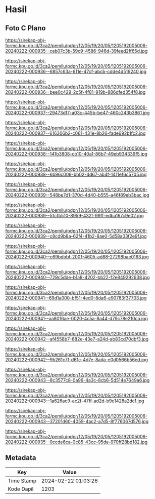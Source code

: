# Hasil

## Foto C Plano

https://sirekap-obj-formc.kpu.go.id/3ca2/pemilu/pdpr/12/05/19/20/05/1205192005006-20240222-000935--ceb07c3b-59c9-4586-946d-39feed2ff65d.jpg

https://sirekap-obj-formc.kpu.go.id/3ca2/pemilu/pdpr/12/05/19/20/05/1205192005006-20240222-000936--6857c63a-611e-47cf-abcb-cdde4d519240.jpg

https://sirekap-obj-formc.kpu.go.id/3ca2/pemilu/pdpr/12/05/19/20/05/1205192005006-20240222-000936--bee0c429-2c5f-4f81-919b-886dfed354f8.jpg

https://sirekap-obj-formc.kpu.go.id/3ca2/pemilu/pdpr/12/05/19/20/05/1205192005006-20240222-000937--29473df7-a03c-445b-be47-460c243b3861.jpg

https://sirekap-obj-formc.kpu.go.id/3ca2/pemilu/pdpr/12/05/19/20/05/1205192005006-20240222-000937--616306b2-c061-431e-8b26-fade692b1fc2.jpg

https://sirekap-obj-formc.kpu.go.id/3ca2/pemilu/pdpr/12/05/19/20/05/1205192005006-20240222-000938--141b3808-cb10-40a1-86b7-49eb934339f5.jpg

https://sirekap-obj-formc.kpu.go.id/3ca2/pemilu/pdpr/12/05/19/20/05/1205192005006-20240222-000938--6b96c009-bb02-4d67-ab4f-1411ef6c5705.jpg

https://sirekap-obj-formc.kpu.go.id/3ca2/pemilu/pdpr/12/05/19/20/05/1205192005006-20240222-000939--548be7d1-370d-4d40-b555-a46f89eb3bac.jpg

https://sirekap-obj-formc.kpu.go.id/3ca2/pemilu/pdpr/12/05/19/20/05/1205192005006-20240222-000939--51cfb510-8959-432f-99ff-edba167c9e02.jpg

https://sirekap-obj-formc.kpu.go.id/3ca2/pemilu/pdpr/12/05/19/20/05/1205192005006-20240222-000939--c8cd9b8a-62f4-41b2-8ae0-5d58a03f2e9f.jpg

https://sirekap-obj-formc.kpu.go.id/3ca2/pemilu/pdpr/12/05/19/20/05/1205192005006-20240222-000940--c69bdbbf-2001-4605-ad88-27298bae0163.jpg

https://sirekap-obj-formc.kpu.go.id/3ca2/pemilu/pdpr/12/05/19/20/05/1205192005006-20240222-000940--729c5dde-b1a8-4202-bb22-f2e849292938.jpg

https://sirekap-obj-formc.kpu.go.id/3ca2/pemilu/pdpr/12/05/19/20/05/1205192005006-20240222-000941--69d1a000-bf51-4ed0-8da6-e90783f37703.jpg

https://sirekap-obj-formc.kpu.go.id/3ca2/pemilu/pdpr/12/05/19/20/05/1205192005006-20240222-000941--aa8016ae-0020-4c5a-8a44-d79c78e210ca.jpg

https://sirekap-obj-formc.kpu.go.id/3ca2/pemilu/pdpr/12/05/19/20/05/1205192005006-20240222-000942--af4558b7-682e-43e7-a24d-ab83cd70dbf3.jpg

https://sirekap-obj-formc.kpu.go.id/3ca2/pemilu/pdpr/12/05/19/20/05/1205192005006-20240222-000942--9b261c7f-d61c-4d7e-8ada-e0d0566b56ed.jpg

https://sirekap-obj-formc.kpu.go.id/3ca2/pemilu/pdpr/12/05/19/20/05/1205192005006-20240222-000943--8c3577c8-0a96-4a3c-8cb6-5d514e7649a6.jpg

https://sirekap-obj-formc.kpu.go.id/3ca2/pemilu/pdpr/12/05/19/20/05/1205192005006-20240222-000943--1a626ac9-ac2f-47ff-ad2d-b9e1428a2dc1.jpg

https://sirekap-obj-formc.kpu.go.id/3ca2/pemilu/pdpr/12/05/19/20/05/1205192005006-20240222-000943--37201d60-4059-4ac2-a7d5-8f776067d576.jpg

https://sirekap-obj-formc.kpu.go.id/3ca2/pemilu/pdpr/12/05/19/20/05/1205192005006-20240222-000935--0ccde6ca-0c85-43cc-95de-970ff28bd182.jpg


## Metadata

| Key        | Value               |
| ---------- | ------------------- |
| Time Stamp | 2024-02-22 01:03:26 |
| Kode Dapil | 1203                |



